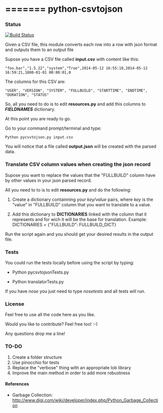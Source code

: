 =======
python-csvtojson
================

### Status
[![Build Status](https://travis-ci.org/jcfausto/python-csvtojson.svg?branch=master)](https://travis-ci.org/jcfausto/python-csvtojson)

Given a CSV file, this module converts each row into a row with json format and outputs them to an output file

Supose you have a CSV file called **input.csv** with content like this:

```
"foo.bar","1.5.22","system","True",2014-05-12 16:55:18,2014-05-12 16:59:21,1800-01-01 00:00:01,0
```

The columns for this CSV are:

```
"USER", "VERSION", "SYSTEM", "FULLBUILD", "STARTTIME", "ENDTIME", "DURATION", "STATUS"
```

So, all you need to do is to edit **resources.py** and add this columns to ***FIELDNAMES*** dictionary.

At this point you are ready to go. 

Go to your command prompt/terminal and type: 

```
Python pycsvtojson.py input.csv
```

You will notice that a file called **output.json** will be created with the parsed data.

### Translate CSV column values when creating the json record

Supose you want to replace the values that the "FULLBUILD" column have by other values in your json parsed record.

All you need to to is to edit **resources.py** and do the following:

1. Create a dictionary containning your *key/value* pairs, where *key* is the "value" in "FULLBUILD" column that you want to translate to a value.

2. Add this dictionary to **DICTIONARIES** linked with the column that it represents and for wich it will be the base for translation. Example: DICTIONARIES = {"FULLBUILD": FULLBUILD_DICT}

Run the script again and you should get your desired results in the output file.


### Tests

You could run the tests locally before using the script by typing: 

- Python pycsvtojsonTests.py

- Python translatorTests.py

If you have *nose* you just need to type *nosetests* and all tests will run.

### License

Feel free to use all the code here as you like.

Would you like to contribute? Feel free too! :-) 

Any questions drop me a line!

### TO-DO

1. Create a folder structure
2. Use pinocchio for tests
3. Replace the "verbose" thing with an appropriate lob library
4. Improve the main method in order to add more robustness


#### References

- Garbage Collection: http://www.digi.com/wiki/developer/index.php/Python_Garbage_Collection

